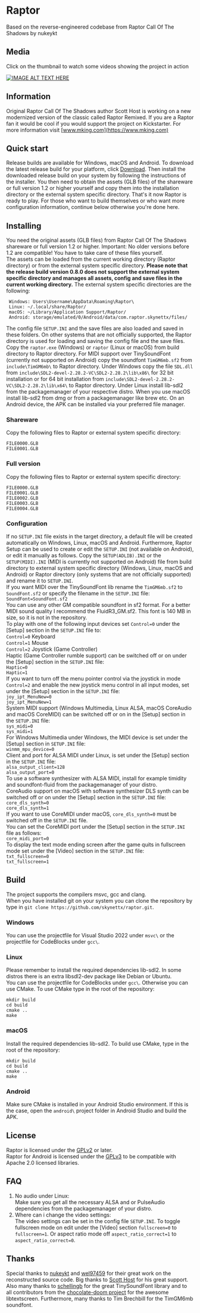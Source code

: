 # Raptor
Based on the reverse-engineered codebase from Raptor Call Of The Shadows by nukeykt

## Media
Click on the thumbnail to watch some videos showing the project in action  

[![IMAGE ALT TEXT HERE](https://img.youtube.com/vi/Nt2HfchiudY/0.jpg)](https://www.youtube.com/channel/UCedmTTlonJK5DvkiMpA_teQ)
## Information
Original Raptor Call Of The Shadows author Scott Host is working on a new modernized version of the classic called Raptor Remixed. If you are a Raptor fan it would be cool if you would support the project on Kickstarter. For more information visit [www.mking.com](https://www.mking.com)

## Quick start
Release builds are available for Windows, macOS and Android.
To download the latest release build for your platform, click [Download](https://github.com/skynettx/raptor/releases/latest).
Then install the downloaded release build on your system by following the instructions of the installer.
You then need to obtain the assets (GLB files) of the shareware or full version 1.2 or higher yourself and copy them into the installation directory or the external system specific directory.
That's it now Raptor is ready to play.
For those who want to build themselves or who want more configuration information, continue below otherwise you're done here.

## Installing
You need the original assets (GLB files) from Raptor Call Of The Shadows shareware or full version 1.2 or higher.
Important: No older versions before 1.2 are compatible! You have to take care of these files yourself.  
The assets can be loaded from the current working directory (Raptor directory) or from the external system specific directory.
**Please note that the release build version 0.8.0 does not support the external system specific directory and manages all assets, config and save files in the current working directory.**
The external system specific directories are the following:
```
 Windows: Users\Username\AppData\Roaming\Raptor\  
 Linux: ~/.local/share/Raptor/
 macOS: ~/Library/Application Support/Raptor/
 Android: storage/emulated/0/Android/data/com.raptor.skynettx/files/
```
The config file `SETUP.INI` and the save files are also loaded and saved in these folders.
On other systems that are not officially supported, the Raptor directory is used for loading and saving the config file and the save files.  
Copy the `raptor.exe` (Windows) or `raptor` (Linux or macOS) from build directory to Raptor directory. 
For MIDI support over TinySoundFont (currently not supported on Android) copy the soundfont `TimGM6mb.sf2` from `include\TimGM6mb\` to Raptor directory.
Under Windows copy the file `SDL.dll` from `include\SDL2-devel-2.28.2-VC\SDL2-2.28.2\lib\x86\` for 32 bit installation or for 64 bit installation from 
`include\SDL2-devel-2.28.2-VC\SDL2-2.28.2\lib\x64\` to Raptor directory.
Under Linux install lib-sdl2 from the packagemanager of your respective distro. When you use macOS install lib-sdl2 from dmg or from a packagemanager like brew etc. 
On an Android device, the APK can be installed via your preferred file manager.
### Shareware
Copy the following files to Raptor or external system specific directory:  
```
FILE0000.GLB  
FILE0001.GLB  
```
### Full version
Copy the following files to Raptor or external system specific directory:  
```
FILE0000.GLB  
FILE0001.GLB  
FILE0002.GLB  
FILE0003.GLB  
FILE0004.GLB  
```
### Configuration
If no `SETUP.INI` file exists in the target directory, a default file will be created automatically on Windows, Linux, macOS and Android.
Furthermore, Raptor Setup can be used to create or edit the `SETUP.INI` (not available on Android), or edit it manually as follows.
Copy the `SETUP(ADLIB).INI` or the `SETUP(MIDI).INI` (MIDI is currently not supported on Android) file from build directory to external system specific directory (Windows, Linux, macOS and Android) or Raptor directory (only systems that are not officially supported) and rename it to `SETUP.INI`.  
If you want MIDI over the TinySoundFont lib rename the `TimGM6mb.sf2` to `SoundFont.sf2` or specify the filename in the `SETUP.INI` file:  
`SoundFont=SoundFont.sf2`  
You can use any other GM compatible soundfont in sf2 format. For a better MIDI sound quality I recommend the FluidR3_GM.sf2.
This font is 140 MB in size, so it is not in the repository.  
To play with one of the following input devices set `Control=0` under the [Setup] section in the `SETUP.INI` file to:  
`Control=0` Keyboard  
`Control=1` Mouse  
`Control=2` Joystick (Game Controller)  
Haptic (Game Controller rumble support) can be switched off or on under the [Setup] section in the `SETUP.INI` file:  
`Haptic=0`  
`Haptic=1`  
If you want to turn off the menu pointer control via the joystick in mode `Control=2` and enable the new joystick menu control in all 
input modes, set under the [Setup] section in the `SETUP.INI` file:  
`joy_ipt_MenuNew=0`  
`joy_ipt_MenuNew=1`  
System MIDI support (Windows Multimedia, Linux ALSA, macOS CoreAudio and macOS CoreMIDI) can be switched off or on in the [Setup] section in the `SETUP.INI` file:  
`sys_midi=0`  
`sys_midi=1`  
For Windows Multimedia under Windows, the MIDI device is set under the [Setup] section in `SETUP.INI` file:  
`winmm_mpu_device=0`  
Client and port for ALSA MIDI under Linux, is set under the [Setup] section in the `SETUP.INI` file:  
`alsa_output_client=128`  
`alsa_output_port=0`  
To use a software synthesizer with ALSA MIDI, install for example timidity and soundfont-fluid from the packagemanager of your distro.  
CoreAudio support on macOS with software synthesizer DLS synth can be switched off or on under the [Setup] section in the `SETUP.INI` file:  
`core_dls_synth=0`  
`core_dls_synth=1`  
If you want to use CoreMIDI under macOS, `core_dls_synth=0` must be switched off in the `SETUP.INI` file.  
You can set the CoreMIDI port under the [Setup] section in the `SETUP.INI` file as follows:  
`core_midi_port=0`  
To display the text mode ending screen after the game quits in fullscreen mode set under the [Video] section in the `SETUP.INI` file:  
`txt_fullscreen=0`  
`txt_fullscreen=1`  

## Build
The project supports the compilers msvc, gcc and clang.  
When you have installed git on your system you can clone the repository by type in `git clone https://github.com/skynettx/raptor.git`.

### Windows
You can use the projectfile for Visual Studio 2022 under `msvc\` or the projectfile for CodeBlocks under `gcc\`.

### Linux
Please remember to install the required dependencies lib-sdl2. In some distros there is an extra libsdl2-dev package like Debian or Ubuntu.  
You can use the projectfile for CodeBlocks under `gcc\`.
Otherwise you can use CMake. To use CMake type in the root of the repository:   
```
mkdir build  
cd build  
cmake ..  
make  
```

### macOS
Install the required dependencies lib-sdl2. To build use CMake, type in the root of the repository:
```
mkdir build  
cd build  
cmake ..  
make  
```

### Android
Make sure CMake is installed in your Android Studio environment.
If this is the case, open the `android\` project folder in Android Studio and build the APK.

## License
Raptor is licensed under the [GPLv2](https://github.com/skynettx/raptor/blob/master/LICENSE) or later.  
Raptor for Android is licensed under the [GPLv3](https://github.com/skynettx/raptor/blob/master/pkg/android/license/LICENSE) to be compatible with Apache 2.0 licensed libraries.

## FAQ
1. No audio under Linux:  
Make sure you get all the necessary ALSA and or PulseAudio dependencies from the packagemanager of your distro. 
2. Where can i change the video settings:  
The video settings can be set in the config file `SETUP.INI`. To toggle fullscreen mode on edit under the [Video] section `fullscreen=0`
to `fullscreen=1`. Or aspect ratio mode off `aspect_ratio_correct=1` to `aspect_ratio_correct=0`. 

## Thanks
Special thanks to [nukeykt](https://github.com/nukeykt) and [wel97459](https://github.com/wel97459) for their great work on the reconstructed source code.
Big thanks to [Scott Host](https://www.mking.com) for his great support.
Also many thanks to [schellingb](https://github.com/schellingb) for the great TinySoundFont library and to all contributors from the
[chocolate-doom project](https://github.com/chocolate-doom) for the awesome libtextscreen. Furthermore, many thanks to Tim Brechbill for the TimGM6mb
soundfont.


 




